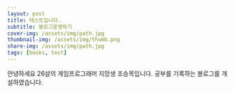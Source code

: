 ```yaml
---
layout: post
title: 테스트입니다. 
subtitle: 블로그운영하기
cover-img: /assets/img/path.jpg
thumbnail-img: /assets/img/thumb.png
share-img: /assets/img/path.jpg
tags: [books, test]
---
```

안녕하세요 26살의 게임프로그래머 지망생 조승목입니다.
공부를 기록하는 블로그를 개설하였습니다. 
